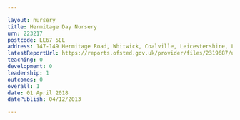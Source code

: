 ```yaml
---

layout: nursery
title: Hermitage Day Nursery
urn: 223217
postcode: LE67 5EL
address: 147-149 Hermitage Road, Whitwick, Coalville, Leicestershire, LE67 5EL
latestReportUrl: https://reports.ofsted.gov.uk/provider/files/2319687/urn/223217.pdf
teaching: 0
development: 0
leadership: 1
outcomes: 0
overall: 1
date: 01 April 2018 
datePublish: 04/12/2013

---
```


